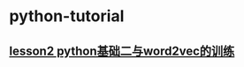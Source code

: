 # python-tutorial

## [lesson2 python基础二与word2vec的训练](https://github.com/ashengtx/python-tutorial/blob/master/lesson2/lesson2.md)
